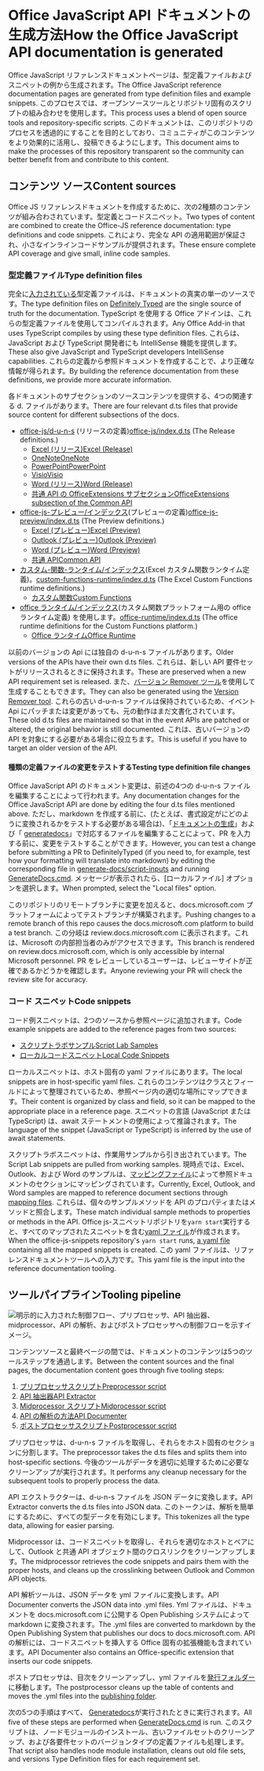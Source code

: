 # <a name="how-the-office-javascript-api-documentation-is-generated"></a><span data-ttu-id="b2697-101">Office JavaScript API ドキュメントの生成方法</span><span class="sxs-lookup"><span data-stu-id="b2697-101">How the Office JavaScript API documentation is generated</span></span>

<span data-ttu-id="b2697-102">Office JavaScript リファレンスドキュメントページは、型定義ファイルおよびスニペットの例から生成されます。</span><span class="sxs-lookup"><span data-stu-id="b2697-102">The Office JavaScript reference documentation pages are generated from type definition files and example snippets.</span></span> <span data-ttu-id="b2697-103">このプロセスでは、オープンソースツールとリポジトリ固有のスクリプトの組み合わせを使用します。</span><span class="sxs-lookup"><span data-stu-id="b2697-103">This process uses a blend of open source tools and repository-specific scripts.</span></span> <span data-ttu-id="b2697-104">このドキュメントは、このリポジトリのプロセスを透過的にすることを目的としており、コミュニティがこのコンテンツをより効果的に活用し、投稿できるようにします。</span><span class="sxs-lookup"><span data-stu-id="b2697-104">This document aims to make the processes of this repository transparent so the community can better benefit from and contribute to this content.</span></span>

## <a name="content-sources"></a><span data-ttu-id="b2697-105">コンテンツ ソース</span><span class="sxs-lookup"><span data-stu-id="b2697-105">Content sources</span></span>

<span data-ttu-id="b2697-106">Office JS リファレンスドキュメントを作成するために、次の2種類のコンテンツが組み合わされています。型定義とコードスニペット。</span><span class="sxs-lookup"><span data-stu-id="b2697-106">Two types of content are combined to create the Office-JS reference documentation: type definitions and code snippets.</span></span> <span data-ttu-id="b2697-107">これにより、完全な API の適用範囲が保証され、小さなインラインコードサンプルが提供されます。</span><span class="sxs-lookup"><span data-stu-id="b2697-107">These ensure complete API coverage and give small, inline code samples.</span></span>

### <a name="type-definition-files"></a><span data-ttu-id="b2697-108">型定義ファイル</span><span class="sxs-lookup"><span data-stu-id="b2697-108">Type definition files</span></span>

<span data-ttu-id="b2697-109">完全に[入力されている](https://github.com/DefinitelyTyped/DefinitelyTyped)型定義ファイルは、ドキュメントの真実の単一のソースです。</span><span class="sxs-lookup"><span data-stu-id="b2697-109">The type definition files on [Definitely Typed](https://github.com/DefinitelyTyped/DefinitelyTyped) are the single source of truth for the documentation.</span></span> <span data-ttu-id="b2697-110">TypeScript を使用する Office アドインは、これらの型定義ファイルを使用してコンパイルされます。</span><span class="sxs-lookup"><span data-stu-id="b2697-110">Any Office Add-in that uses TypeScript compiles by using these type definition files.</span></span> <span data-ttu-id="b2697-111">これらは、JavaScript および TypeScript 開発者にも IntelliSense 機能を提供します。</span><span class="sxs-lookup"><span data-stu-id="b2697-111">These also give JavaScript and TypeScript developers IntelliSense capabilities.</span></span> <span data-ttu-id="b2697-112">これらの定義から参照ドキュメントを作成することで、より正確な情報が得られます。</span><span class="sxs-lookup"><span data-stu-id="b2697-112">By building the reference documentation from these definitions, we provide more accurate information.</span></span>

<span data-ttu-id="b2697-113">各ドキュメントのサブセクションのソースコンテンツを提供する、4つの関連する d. ファイルがあります。</span><span class="sxs-lookup"><span data-stu-id="b2697-113">There are four relevant d.ts files that provide source content for different subsections of the docs.</span></span>

- <span data-ttu-id="b2697-114">[office-js/d-u-n-s](https://raw.githubusercontent.com/DefinitelyTyped/DefinitelyTyped/master/types/office-js/index.d.ts) (リリースの定義)</span><span class="sxs-lookup"><span data-stu-id="b2697-114">[office-js/index.d.ts](https://raw.githubusercontent.com/DefinitelyTyped/DefinitelyTyped/master/types/office-js/index.d.ts) (The Release definitions.)</span></span>
  - [<span data-ttu-id="b2697-115">Excel (リリース)</span><span class="sxs-lookup"><span data-stu-id="b2697-115">Excel (Release)</span></span>](https://docs.microsoft.com/javascript/api/excel_release)
  - [<span data-ttu-id="b2697-116">OneNote</span><span class="sxs-lookup"><span data-stu-id="b2697-116">OneNote</span></span>](https://docs.microsoft.com/javascript/api/onenote)
  - [<span data-ttu-id="b2697-117">PowerPoint</span><span class="sxs-lookup"><span data-stu-id="b2697-117">PowerPoint</span></span>](https://docs.microsoft.com/javascript/api/powerpoint)
  - [<span data-ttu-id="b2697-118">Visio</span><span class="sxs-lookup"><span data-stu-id="b2697-118">Visio</span></span>](https://docs.microsoft.com/javascript/api/visio)
  - [<span data-ttu-id="b2697-119">Word (リリース)</span><span class="sxs-lookup"><span data-stu-id="b2697-119">Word (Release)</span></span>](https://docs.microsoft.com/javascript/api/word_release)
  - [<span data-ttu-id="b2697-120">共通 API の OfficeExtensions サブセクション</span><span class="sxs-lookup"><span data-stu-id="b2697-120">OfficeExtensions subsection of the Common API</span></span>](https://docs.microsoft.com/javascript/api/office)
- <span data-ttu-id="b2697-121">[office-js-プレビュー/インデックス](https://raw.githubusercontent.com/DefinitelyTyped/DefinitelyTyped/master/types/office-js-preview/index.d.ts)(プレビューの定義)</span><span class="sxs-lookup"><span data-stu-id="b2697-121">[office-js-preview/index.d.ts](https://raw.githubusercontent.com/DefinitelyTyped/DefinitelyTyped/master/types/office-js-preview/index.d.ts) (The Preview definitions.)</span></span>
  - [<span data-ttu-id="b2697-122">Excel (プレビュー)</span><span class="sxs-lookup"><span data-stu-id="b2697-122">Excel (Preview)</span></span>](https://docs.microsoft.com/javascript/api/excel)
  - [<span data-ttu-id="b2697-123">Outlook (プレビュー)</span><span class="sxs-lookup"><span data-stu-id="b2697-123">Outlook (Preview)</span></span>](https://docs.microsoft.com/javascript/api/outlook)
  - [<span data-ttu-id="b2697-124">Word (プレビュー)</span><span class="sxs-lookup"><span data-stu-id="b2697-124">Word (Preview)</span></span>](https://docs.microsoft.com/javascript/api/word)
  - [<span data-ttu-id="b2697-125">共通 API</span><span class="sxs-lookup"><span data-stu-id="b2697-125">Common API</span></span>](https://docs.microsoft.com/javascript/api/office)
- <span data-ttu-id="b2697-126">[カスタム-関数-ランタイム/インデックス](https://github.com/DefinitelyTyped/DefinitelyTyped/blob/master/types/custom-functions-runtime/index.d.ts)(Excel カスタム関数ランタイム定義)。</span><span class="sxs-lookup"><span data-stu-id="b2697-126">[custom-functions-runtime/index.d.ts](https://github.com/DefinitelyTyped/DefinitelyTyped/blob/master/types/custom-functions-runtime/index.d.ts) (The Excel Custom Functions runtime definitions.)</span></span>
  - [<span data-ttu-id="b2697-127">カスタム関数</span><span class="sxs-lookup"><span data-stu-id="b2697-127">Custom Functions</span></span>](https://docs.microsoft.com/javascript/api/custom-functions-runtime)
- <span data-ttu-id="b2697-128">[office ランタイム/インデックス](https://github.com/DefinitelyTyped/DefinitelyTyped/blob/master/types/office-runtime/index.d.ts)(カスタム関数プラットフォーム用の office ランタイム定義) を使用します。</span><span class="sxs-lookup"><span data-stu-id="b2697-128">[office-runtime/index.d.ts](https://github.com/DefinitelyTyped/DefinitelyTyped/blob/master/types/office-runtime/index.d.ts) (The office runtime definitions for the Custom Functions platform.)</span></span>
  - [<span data-ttu-id="b2697-129">Office ランタイム</span><span class="sxs-lookup"><span data-stu-id="b2697-129">Office Runtime</span></span>](https://docs.microsoft.com/javascript/api/office-runtime)

<span data-ttu-id="b2697-130">以前のバージョンの Api には独自の d-u-n-s ファイルがあります。</span><span class="sxs-lookup"><span data-stu-id="b2697-130">Older versions of the APIs have their own d.ts files.</span></span> <span data-ttu-id="b2697-131">これらは、新しい API 要件セットがリリースされるときに保持されます。</span><span class="sxs-lookup"><span data-stu-id="b2697-131">These are preserved when a new API requirement set is released.</span></span> <span data-ttu-id="b2697-132">また、[バージョン Remover ツール](https://github.com/OfficeDev/office-js-docs-reference/blob/master/generate-docs/tools/VersionRemover.ts)を使用して生成することもできます。</span><span class="sxs-lookup"><span data-stu-id="b2697-132">They can also be generated using the [Version Remover tool](https://github.com/OfficeDev/office-js-docs-reference/blob/master/generate-docs/tools/VersionRemover.ts).</span></span> <span data-ttu-id="b2697-133">これらの古い d-u-n-s ファイルは保持されているため、イベント Api にパッチまたは変更があっても、元の動作はまだ文書化されています。</span><span class="sxs-lookup"><span data-stu-id="b2697-133">These old d.ts files are maintained so that in the event APIs are patched or altered, the original behavior is still documented.</span></span> <span data-ttu-id="b2697-134">これは、古いバージョンの API を対象にする必要がある場合に役立ちます。</span><span class="sxs-lookup"><span data-stu-id="b2697-134">This is useful if you have to target an older version of the API.</span></span>

#### <a name="testing-type-definition-file-changes"></a><span data-ttu-id="b2697-135">種類の定義ファイルの変更をテストする</span><span class="sxs-lookup"><span data-stu-id="b2697-135">Testing type definition file changes</span></span>

<span data-ttu-id="b2697-136">Office JavaScript API のドキュメント変更は、前述の4つの d-u-n-s ファイルを編集することによって行われます。</span><span class="sxs-lookup"><span data-stu-id="b2697-136">Any documentation changes for the Office JavaScript API are done by editing the four d.ts files mentioned above.</span></span> <span data-ttu-id="b2697-137">ただし、markdown を作成する前に、(たとえば、書式設定がにどのように変換されるかをテストする必要がある場合は)、「[ドキュメントの生成](https://github.com/OfficeDev/office-js-docs-reference/tree/master/generate-docs/script-inputs)」および「 [generatedocs](https://github.com/OfficeDev/office-js-docs-reference/blob/master/generate-docs/GenerateDocs.cmd)」で対応するファイルを編集することによって、PR を入力する前に、変更をテストすることができます。</span><span class="sxs-lookup"><span data-stu-id="b2697-137">However, you can test a change before submitting a PR to DefinitelyTyped (if you need to, for example, test how your formatting will translate into markdown) by editing the corresponding file in [generate-docs/script-inputs](https://github.com/OfficeDev/office-js-docs-reference/tree/master/generate-docs/script-inputs) and running [GenerateDocs.cmd](https://github.com/OfficeDev/office-js-docs-reference/blob/master/generate-docs/GenerateDocs.cmd).</span></span> <span data-ttu-id="b2697-138">メッセージが表示されたら、[ローカルファイル] オプションを選択します。</span><span class="sxs-lookup"><span data-stu-id="b2697-138">When prompted, select the "Local files" option.</span></span>

<span data-ttu-id="b2697-139">このリポジトリのリモートブランチに変更を加えると、docs.microsoft.com プラットフォームによってテストブランチが構築されます。</span><span class="sxs-lookup"><span data-stu-id="b2697-139">Pushing changes to a remote branch of this repo causes the docs.microsoft.com platform to build a test branch.</span></span> <span data-ttu-id="b2697-140">この分岐は review.docs.microsoft.com に表示されます。これは、Microsoft の内部担当者のみがアクセスできます。</span><span class="sxs-lookup"><span data-stu-id="b2697-140">This branch is rendered on review.docs.microsoft.com, which is only accessible by internal Microsoft personnel.</span></span> <span data-ttu-id="b2697-141">PR をレビューしているユーザーは、レビューサイトが正確であるかどうかを確認します。</span><span class="sxs-lookup"><span data-stu-id="b2697-141">Anyone reviewing your PR will check the review site for accuracy.</span></span>

### <a name="code-snippets"></a><span data-ttu-id="b2697-142">コード スニペット</span><span class="sxs-lookup"><span data-stu-id="b2697-142">Code snippets</span></span>

<span data-ttu-id="b2697-143">コード例スニペットは、2つのソースから参照ページに追加されます。</span><span class="sxs-lookup"><span data-stu-id="b2697-143">Code example snippets are added to the reference pages from two sources:</span></span>

- [<span data-ttu-id="b2697-144">スクリプトラボサンプル</span><span class="sxs-lookup"><span data-stu-id="b2697-144">Script Lab Samples</span></span>](https://github.com/OfficeDev/office-js-snippets)
- [<span data-ttu-id="b2697-145">ローカルコードスニペット</span><span class="sxs-lookup"><span data-stu-id="b2697-145">Local Code Snippets</span></span>](https://github.com/OfficeDev/office-js-docs-reference/tree/master/docs/code-snippets)

<span data-ttu-id="b2697-146">ローカルスニペットは、ホスト固有の yaml ファイルにあります。</span><span class="sxs-lookup"><span data-stu-id="b2697-146">The local snippets are in host-specific yaml files.</span></span> <span data-ttu-id="b2697-147">これらのコンテンツはクラスとフィールドによって整理されているため、参照ページ内の適切な場所にマップできます。</span><span class="sxs-lookup"><span data-stu-id="b2697-147">Their content is organized by class and field, so it can be mapped to the appropriate place in a reference page.</span></span> <span data-ttu-id="b2697-148">スニペットの言語 (JavaScript または TypeScript) は、await ステートメントの使用によって推論されます。</span><span class="sxs-lookup"><span data-stu-id="b2697-148">The language of the snippet (JavaScript or TypeScript) is inferred by the use of await statements.</span></span>

<span data-ttu-id="b2697-149">スクリプトラボスニペットは、作業用サンプルから引き出されています。</span><span class="sxs-lookup"><span data-stu-id="b2697-149">The Script Lab snippets are pulled from working samples.</span></span> <span data-ttu-id="b2697-150">現時点では、Excel、Outlook、および Word のサンプルは、[マッピングファイル](https://github.com/OfficeDev/office-js-snippets/tree/master/snippet-extractor-metadata)によって参照ドキュメントのセクションにマッピングされています。</span><span class="sxs-lookup"><span data-stu-id="b2697-150">Currently, Excel, Outlook, and Word samples are mapped to reference document sections through [mapping files](https://github.com/OfficeDev/office-js-snippets/tree/master/snippet-extractor-metadata).</span></span> <span data-ttu-id="b2697-151">これらは、個々のサンプルメソッドを API のプロパティまたはメソッドと照合します。</span><span class="sxs-lookup"><span data-stu-id="b2697-151">These match individual sample methods to properties or methods in the API.</span></span> <span data-ttu-id="b2697-152">Office js-スニペットリポジトリを`yarn start`実行すると、すべてのマップされたスニペットを含む[yaml ファイル](https://github.com/OfficeDev/office-js-snippets/blob/master/snippet-extractor-output/snippets.yaml)が作成されます。</span><span class="sxs-lookup"><span data-stu-id="b2697-152">When the office-js-snippets repository's `yarn start` runs, [a yaml file](https://github.com/OfficeDev/office-js-snippets/blob/master/snippet-extractor-output/snippets.yaml) containing all the mapped snippets is created.</span></span> <span data-ttu-id="b2697-153">この yaml ファイルは、リファレンスドキュメントツールへの入力です。</span><span class="sxs-lookup"><span data-stu-id="b2697-153">This yaml file is the input into the reference documentation tooling.</span></span>

## <a name="tooling-pipeline"></a><span data-ttu-id="b2697-154">ツールパイプライン</span><span class="sxs-lookup"><span data-stu-id="b2697-154">Tooling pipeline</span></span>

![明示的に入力された制御フロー、プリプロセッサ、API 抽出器、midprocessor、API の解析、およびポストプロセッサへの制御フローを示すイメージ。](ToolingPipeline.png)

<span data-ttu-id="b2697-156">コンテンツソースと最終ページの間では、ドキュメントのコンテンツは5つのツールステップを通過します。</span><span class="sxs-lookup"><span data-stu-id="b2697-156">Between the content sources and the final pages, the documentation content goes through five tooling steps:</span></span>

1. [<span data-ttu-id="b2697-157">プリプロセッサスクリプト</span><span class="sxs-lookup"><span data-stu-id="b2697-157">Preprocessor script</span></span>](https://github.com/OfficeDev/office-js-docs-reference/blob/master/generate-docs/scripts/preprocessor.ts)
1. [<span data-ttu-id="b2697-158">API 抽出器</span><span class="sxs-lookup"><span data-stu-id="b2697-158">API Extractor</span></span>](https://api-extractor.com/)
1. [<span data-ttu-id="b2697-159">Midprocessor スクリプト</span><span class="sxs-lookup"><span data-stu-id="b2697-159">Midprocessor script</span></span>](https://github.com/OfficeDev/office-js-docs-reference/blob/master/generate-docs/scripts/midprocessor.ts)
1. [<span data-ttu-id="b2697-160">API の解析の方法</span><span class="sxs-lookup"><span data-stu-id="b2697-160">API Documenter</span></span>](https://github.com/microsoft/rushstack/blob/master/apps/api-documenter/README.md)
1. [<span data-ttu-id="b2697-161">ポストプロセッサスクリプト</span><span class="sxs-lookup"><span data-stu-id="b2697-161">Postprocessor script</span></span>](https://github.com/OfficeDev/office-js-docs-reference/blob/master/generate-docs/scripts/postprocessor.ts)

<span data-ttu-id="b2697-162">プリプロセッサは、d-u-n-s ファイルを取得し、それらをホスト固有のセクションに分割します。</span><span class="sxs-lookup"><span data-stu-id="b2697-162">The preprocessor takes the d.ts files and splits them into host-specific sections.</span></span> <span data-ttu-id="b2697-163">今後のツールがデータを適切に処理するために必要なクリーンアップが実行されます。</span><span class="sxs-lookup"><span data-stu-id="b2697-163">It performs any cleanup necessary for the subsequent tools to properly process the data.</span></span>

<span data-ttu-id="b2697-164">API エクストラクターは、d-u-n-s ファイルを JSON データに変換します。</span><span class="sxs-lookup"><span data-stu-id="b2697-164">API Extractor converts the d.ts files into JSON data.</span></span> <span data-ttu-id="b2697-165">このトークンは、解析を簡単にするために、すべての型データを有効にします。</span><span class="sxs-lookup"><span data-stu-id="b2697-165">This tokenizes all the type data, allowing for easier parsing.</span></span>

<span data-ttu-id="b2697-166">Midprocessor は、コードスニペットを取得し、それらを適切なホストとペアにして、Outlook と共通 API オブジェクト間のクロスリンクをクリーンアップします。</span><span class="sxs-lookup"><span data-stu-id="b2697-166">The midprocessor retrieves the code snippets and pairs them with the proper hosts, and cleans up the crosslinking between Outlook and Common API objects.</span></span>

<span data-ttu-id="b2697-167">API 解析ツールは、JSON データを yml ファイルに変換します。</span><span class="sxs-lookup"><span data-stu-id="b2697-167">API Documenter converts the JSON data into .yml files.</span></span> <span data-ttu-id="b2697-168">Yml ファイルは、ドキュメントを docs.microsoft.com に公開する Open Publishing システムによって markdown に変換されます。</span><span class="sxs-lookup"><span data-stu-id="b2697-168">The .yml files are converted to markdown by the Open Publishing System that publishes our docs to docs.microsoft.com.</span></span> <span data-ttu-id="b2697-169">API の解析には、コードスニペットを挿入する Office 固有の拡張機能も含まれています。</span><span class="sxs-lookup"><span data-stu-id="b2697-169">API Documenter also contains an Office-specific extension that inserts our code snippets.</span></span>

<span data-ttu-id="b2697-170">ポストプロセッサは、目次をクリーンアップし、yml ファイルを[発行フォルダー](https://github.com/OfficeDev/office-js-docs-reference/tree/master/docs/docs-ref-autogen)に移動します。</span><span class="sxs-lookup"><span data-stu-id="b2697-170">The postprocessor cleans up the table of contents and moves the .yml files into the [publishing folder](https://github.com/OfficeDev/office-js-docs-reference/tree/master/docs/docs-ref-autogen).</span></span>

<span data-ttu-id="b2697-171">次の5つの手順はすべて、 [Generatedocs](https://github.com/OfficeDev/office-js-docs-reference/blob/master/generate-docs/GenerateDocs.cmd)が実行されたときに実行されます。</span><span class="sxs-lookup"><span data-stu-id="b2697-171">All five of these steps are performed when [GenerateDocs.cmd](https://github.com/OfficeDev/office-js-docs-reference/blob/master/generate-docs/GenerateDocs.cmd) is run.</span></span> <span data-ttu-id="b2697-172">このスクリプトは、ノードモジュールのインストール、古いファイルセットのクリーンアップ、および各要件セットのバージョンタイプの定義ファイルも処理します。</span><span class="sxs-lookup"><span data-stu-id="b2697-172">That script also handles node module installation, cleans out old file sets, and versions Type Definition files for each requirement set.</span></span>
